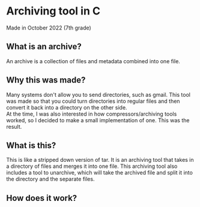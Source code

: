 # Archiving tool in C
Made in October 2022 (7th grade)

## What is an archive?
An archive is a collection of files and metadata combined into one file.  

## Why this was made?
Many systems don't allow you to send directories, such as gmail. This tool was made so that you could turn directories into regular files and then convert it back into a directory on the other side.  
At the time, I was also interested in how compressors/archiving tools worked, so I decided to make a small implementation of one. This was the result.

## What is this?
This is like a stripped down version of tar. It is an archiving tool that takes in a directory of files and merges it into one file. This archiving tool also includes a tool to unarchive, which will take the archived file and split it into the directory and the separate files.

## How does it work?
